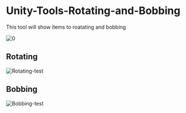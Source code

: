 # Unity-Tools-Rotating-and-Bobbing
This tool will show items to roatating and bobbing 

![0](https://github.com/user-attachments/assets/4d3aa3ed-c268-47e4-93f9-b2a380fa67d2)

<h2><b>Rotating</b></h2>

![Rotating-test](https://github.com/user-attachments/assets/e300a25b-f3ec-4eef-880e-9ac2be333287)

<h2><b>Bobbing</b></h2>

![Bobbing-test](https://github.com/user-attachments/assets/33e07607-19ee-41d5-aa75-e6cb745532ac)
